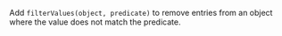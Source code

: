 Add `filterValues(object, predicate)` to remove entries from an object where the value does not match the predicate.
